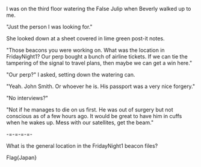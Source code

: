 I was on the third floor watering the False Julip when Beverly walked up to me.  

"Just the person I was looking for."

She looked down at a sheet covered in lime green post-it notes.

"Those beacons you were working on. What was the location in FridayNight1? Our perp bought a bunch of airline tickets. If we can tie the tampering of the signal to travel plans, then maybe we can get a win here."

"Our perp?" I asked, setting down the watering can.

"Yeah. John Smith. Or whoever he is. His passport was a very nice forgery."

"No interviews?"

"Not if he manages to die on us first. He was out of surgery but not conscious as of a few hours ago. It would be great to have him in cuffs when he wakes up. Mess with our satellites, get the beam."

-=-=-=-=-

What is the general location in the FridayNight1 beacon files?

Flag{Japan}
